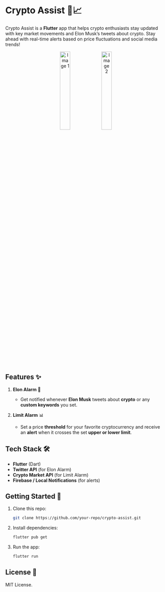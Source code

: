 # Crypto Assist 🚀📈

Crypto Assist is a **Flutter** app that helps crypto enthusiasts stay updated with key market movements and Elon Musk’s tweets about crypto. Stay ahead with real-time alerts based on price fluctuations and social media trends!
<p align="center">
  <img src="https://github.com/user-attachments/assets/9d312e29-3f3f-43d2-9ece-42204f6ca02c" alt="Image 1" width="25%"/>
  <img src="https://github.com/user-attachments/assets/4e6b6da4-78d5-4192-ab82-ba4b29126955" alt="Image 2" width="25%"/>
</p>


## Features ✨

1. **Elon Alarm** 📢  
   - Get notified whenever **Elon Musk** tweets about **crypto** or any **custom keywords** you set.

2. **Limit Alarm** 📊  
   - Set a price **threshold** for your favorite cryptocurrency and receive an **alert** when it crosses the set **upper or lower limit**.

## Tech Stack 🛠️
- **Flutter** (Dart)
- **Twitter API** (for Elon Alarm)
- **Crypto Market API** (for Limit Alarm)
- **Firebase / Local Notifications** (for alerts)

## Getting Started 🚀
1. Clone this repo:
   ```sh
   git clone https://github.com/your-repo/crypto-assist.git
   ```
2. Install dependencies:
   ```sh
   flutter pub get
   ```
3. Run the app:
   ```sh
   flutter run
   ```


## License 📜
MIT License.
